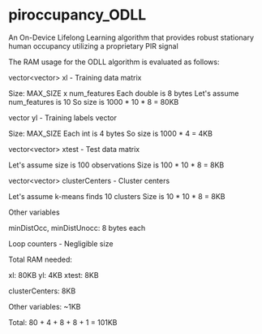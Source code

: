 # piroccupancy_ODLL
An On-Device Lifelong Learning algorithm that provides robust stationary human occupancy utilizing a proprietary PIR signal

The RAM usage for the ODLL algorithm is evaluated as follows:

vector<vector<double>> xl - Training data matrix

Size: MAX_SIZE x num_features
Each double is 8 bytes
Let's assume num_features is 10
So size is 1000 * 10 * 8 = 80KB

vector<int> yl - Training labels vector

Size: MAX_SIZE
Each int is 4 bytes
So size is 1000 * 4 = 4KB

vector<vector<double>> xtest - Test data matrix

Let's assume size is 100 observations
Size is 100 * 10 * 8 = 8KB

vector<vector<double>> clusterCenters - Cluster centers

Let's assume k-means finds 10 clusters
Size is 10 * 10 * 8 = 8KB

Other variables

minDistOcc, minDistUnocc: 8 bytes each

Loop counters - Negligible size

Total RAM needed:

xl: 80KB
yl: 4KB
xtest: 8KB

clusterCenters: 8KB

Other variables: ~1KB

Total: 80 + 4 + 8 + 8 + 1 = 101KB
